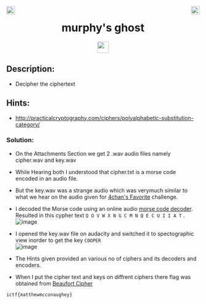 <div><img align = "right" src = "https://img.shields.io/badge/Points-188%20-informational" height = 22>
<img align = "left" src = "https://img.shields.io/badge/Catagory-WIRELESS-informational" height = 22>
</div
<br>
<div align="center"> <h1> murphy's ghost</h1> <img src = "https://img.shields.io/badge/Solved ✔️%20-brightgreen" height = 30>
</div>

## Description: 
  - Decipher the ciphertext

## Hints:
  - http://practicalcryptography.com/ciphers/polyalphabetic-substitution-category/

### Solution: 

- On the Attachments Section we get 2 .wav audio files namely cipher.wav and key.wav
- While Hearing both I understood that cipher.txt is a morse code encoded in an audio file.
- But the key.wav was a strange audio which was verymuch similar to what we hear on the audio given for [4chan's Favorite](https://github.com/Drupad-DeV/indy-CTF-Writeups/tree/main/4chan's%20Favorite) challenge.
- I decoded the Morse code using an online audio [morse code decoder](https://morsecode.world/international/decoder/audio-decoder-adaptive.html). Resulted in this cypher text ```Q O V W X N G C M N Q E C U I I A T``` .
![image](https://user-images.githubusercontent.com/100958162/177040433-fdcba5fe-3066-4a31-8753-5955f6e3ee05.png)

- I opened the key.wav file on audacity and switched it to spectographic view inorder to get the key ```COOPER```  
![image](https://user-images.githubusercontent.com/100958162/177040453-4ac43ddc-5688-4377-ae46-10f427640986.png)

- The Hints given provided an various no of ciphers and its decoders and encoders.
- When I put the cipher text and keys on diffrent ciphers there flag was obtained from [Beaufort Cipher](http://practicalcryptography.com/ciphers/polyalphabetic-substitution-category/beaufort/)


```
ictf{matthewmcconaughey}
```
